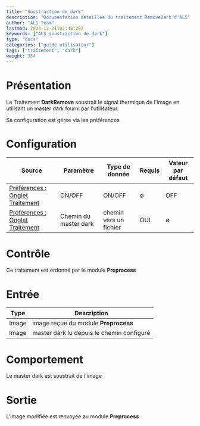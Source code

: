 ```yaml
---
title: "Soustraction de dark"
description: "Documentation détaillée du traitement RemoveDark d'ALS"
author: "ALS Team"
lastmod: 2024-12-31T02:48:28Z
keywords: ["ALS soustraction de dark"]
type: "docs"
categories: ["guide utilisateur"] 
tags: ["traitement", "dark"]
weight: 354
---
```


# Présentation

Le Traitement **DarkRemove** soustrait le signal thermique de l'image en utilisant un master dark
fourni par l'utilisateur.

Sa configuration est gérée via les préférences

# Configuration


| Source                                                                         | Paramètre             | Type de donnée         | Requis | Valeur par défaut     |
|--------------------------------------------------------------------------------|-----------------------|------------------------|--------|-----------------------|
| [Préférences : Onglet Traitement](../../../userguide/preferences/processing/#dark-remove) | ON/OFF                | ON/OFF                 | ∅      | OFF                   |
| [Préférences : Onglet Traitement](../../../userguide/preferences/processing/#dark-remove) | Chemin du master dark | chemin vers un fichier | OUI    | ∅ |  

# Contrôle

Ce traitement est ordonné par le module **Preprocess**

# Entrée

| Type  | Description                               |
|-------|-------------------------------------------|
| Image | image reçue du module **Preprocess**      |
| Image | master dark lu depuis le chemin configuré |


# Comportement

Le master dark est soustrait de l'image

# Sortie

L'image modifiée est renvoyée au module **Preprocess**
